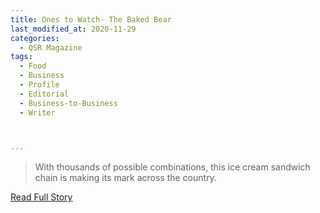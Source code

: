 ```yaml
---
title: Ones to Watch- The Baked Bear
last_modified_at: 2020-11-29
categories:
  - QSR Magazine
tags:
  - Food
  - Business
  - Profile
  - Editorial 
  - Business-to-Business
  - Writer



---
```


> With thousands of possible combinations, this ice cream sandwich chain is making its mark across the country.

<a href="http://www.ourdigitalmags.com/publication/?i=515715&ver=html5&p=34" target="_blank">Read Full Story</a>
